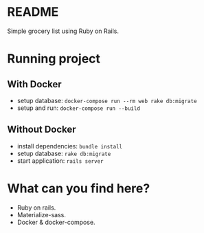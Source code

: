 # README

Simple grocery list using Ruby on Rails.

# Running project

## With Docker

- setup database: `docker-compose run --rm web rake db:migrate`
- setup and run: `docker-compose run --build`

## Without Docker

- install dependencies: `bundle install`
- setup database: `rake db:migrate`
- start application: `rails server`

# What can you find here?

- Ruby on rails.
- Materialize-sass.
- Docker & docker-compose.
